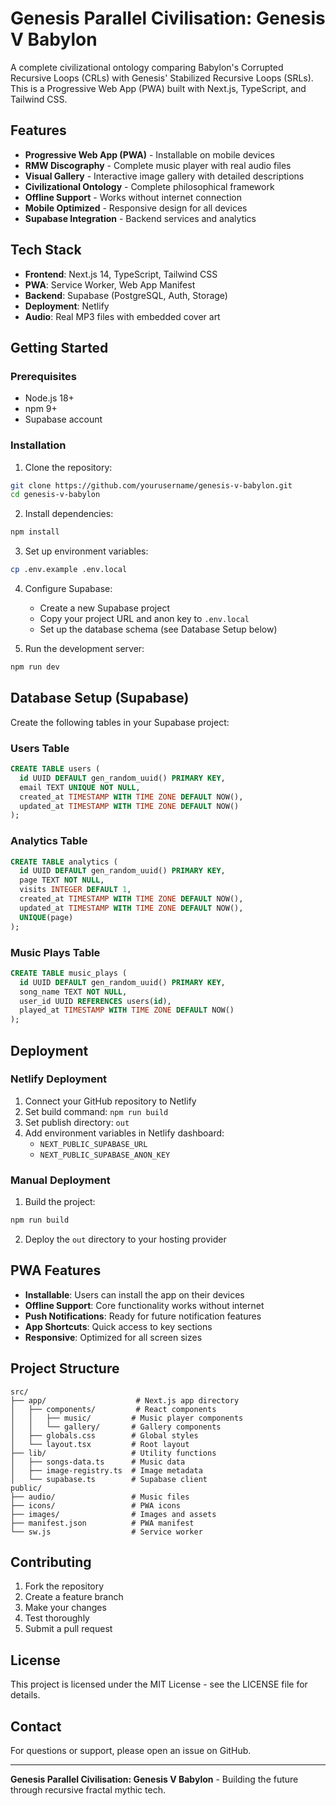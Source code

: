 # Genesis Parallel Civilisation: Genesis V Babylon

A complete civilizational ontology comparing Babylon's Corrupted Recursive Loops (CRLs) with Genesis' Stabilized Recursive Loops (SRLs). This is a Progressive Web App (PWA) built with Next.js, TypeScript, and Tailwind CSS.

## Features

- **Progressive Web App (PWA)** - Installable on mobile devices
- **RMW Discography** - Complete music player with real audio files
- **Visual Gallery** - Interactive image gallery with detailed descriptions
- **Civilizational Ontology** - Complete philosophical framework
- **Offline Support** - Works without internet connection
- **Mobile Optimized** - Responsive design for all devices
- **Supabase Integration** - Backend services and analytics

## Tech Stack

- **Frontend**: Next.js 14, TypeScript, Tailwind CSS
- **PWA**: Service Worker, Web App Manifest
- **Backend**: Supabase (PostgreSQL, Auth, Storage)
- **Deployment**: Netlify
- **Audio**: Real MP3 files with embedded cover art

## Getting Started

### Prerequisites

- Node.js 18+
- npm 9+
- Supabase account

### Installation

1. Clone the repository:
```bash
git clone https://github.com/yourusername/genesis-v-babylon.git
cd genesis-v-babylon
```

2. Install dependencies:
```bash
npm install
```

3. Set up environment variables:
```bash
cp .env.example .env.local
```

4. Configure Supabase:
   - Create a new Supabase project
   - Copy your project URL and anon key to `.env.local`
   - Set up the database schema (see Database Setup below)

5. Run the development server:
```bash
npm run dev
```

## Database Setup (Supabase)

Create the following tables in your Supabase project:

### Users Table
```sql
CREATE TABLE users (
  id UUID DEFAULT gen_random_uuid() PRIMARY KEY,
  email TEXT UNIQUE NOT NULL,
  created_at TIMESTAMP WITH TIME ZONE DEFAULT NOW(),
  updated_at TIMESTAMP WITH TIME ZONE DEFAULT NOW()
);
```

### Analytics Table
```sql
CREATE TABLE analytics (
  id UUID DEFAULT gen_random_uuid() PRIMARY KEY,
  page TEXT NOT NULL,
  visits INTEGER DEFAULT 1,
  created_at TIMESTAMP WITH TIME ZONE DEFAULT NOW(),
  updated_at TIMESTAMP WITH TIME ZONE DEFAULT NOW(),
  UNIQUE(page)
);
```

### Music Plays Table
```sql
CREATE TABLE music_plays (
  id UUID DEFAULT gen_random_uuid() PRIMARY KEY,
  song_name TEXT NOT NULL,
  user_id UUID REFERENCES users(id),
  played_at TIMESTAMP WITH TIME ZONE DEFAULT NOW()
);
```

## Deployment

### Netlify Deployment

1. Connect your GitHub repository to Netlify
2. Set build command: `npm run build`
3. Set publish directory: `out`
4. Add environment variables in Netlify dashboard:
   - `NEXT_PUBLIC_SUPABASE_URL`
   - `NEXT_PUBLIC_SUPABASE_ANON_KEY`

### Manual Deployment

1. Build the project:
```bash
npm run build
```

2. Deploy the `out` directory to your hosting provider

## PWA Features

- **Installable**: Users can install the app on their devices
- **Offline Support**: Core functionality works without internet
- **Push Notifications**: Ready for future notification features
- **App Shortcuts**: Quick access to key sections
- **Responsive**: Optimized for all screen sizes

## Project Structure

```
src/
├── app/                    # Next.js app directory
│   ├── components/         # React components
│   │   ├── music/         # Music player components
│   │   └── gallery/       # Gallery components
│   ├── globals.css        # Global styles
│   └── layout.tsx         # Root layout
├── lib/                   # Utility functions
│   ├── songs-data.ts      # Music data
│   ├── image-registry.ts  # Image metadata
│   └── supabase.ts        # Supabase client
public/
├── audio/                 # Music files
├── icons/                 # PWA icons
├── images/                # Images and assets
├── manifest.json          # PWA manifest
└── sw.js                  # Service worker
```

## Contributing

1. Fork the repository
2. Create a feature branch
3. Make your changes
4. Test thoroughly
5. Submit a pull request

## License

This project is licensed under the MIT License - see the LICENSE file for details.

## Contact

For questions or support, please open an issue on GitHub.

---

**Genesis Parallel Civilisation: Genesis V Babylon** - Building the future through recursive fractal mythic tech.
